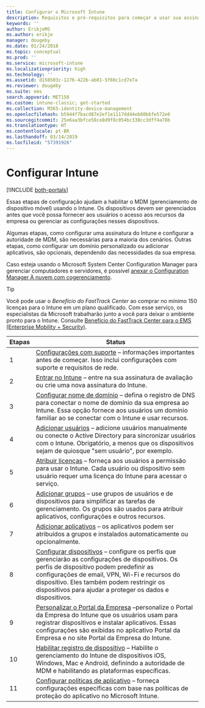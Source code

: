 ```yaml
---
title: Configurar o Microsoft Intune
description: Requisitos e pré-requisitos para começar a usar sua assinatura do Intune
keywords: ''
author: ErikjeMS
ms.author: erikje
manager: dougeby
ms.date: 01/24/2018
ms.topic: conceptual
ms.prod: ''
ms.service: microsoft-intune
ms.localizationpriority: high
ms.technology: ''
ms.assetid: d158503c-1276-422b-ab81-5f66c1cd7e7a
ms.reviewer: dougeby
ms.suite: ems
search.appverid: MET150
ms.custom: intune-classic; get-started
ms.collection: M365-identity-device-management
ms.openlocfilehash: b5944f7bacd87e2ef1e1117dd44eb80b6fe572e6
ms.sourcegitcommit: 25e6aa3bfce58ce8d9f8c054bc338cc3dff4a78b
ms.translationtype: HT
ms.contentlocale: pt-BR
ms.lasthandoff: 03/14/2019
ms.locfileid: "57391926"
---
```

# <a name="set-up-intune"></a>Configurar Intune

[!INCLUDE [both-portals](./includes/note-for-both-portals.md)]

Essas etapas de configuração ajudam a habilitar o MDM (gerenciamento de dispositivo móvel) usando o Intune. Os dispositivos devem ser gerenciados antes que você possa fornecer aos usuários o acesso aos recursos da empresa ou gerenciar as configurações nesses dispositivos.

Algumas etapas, como configurar uma assinatura do Intune e configurar a autoridade de MDM, são necessárias para a maioria dos cenários. Outras etapas, como configurar um domínio personalizado ou adicionar aplicativos, são opcionais, dependendo das necessidades da sua empresa.

Caso esteja usando o Microsoft System Center Configuration Manager para gerenciar computadores e servidores, é possível [anexar o Configuration Manager À nuvem com cogerenciamento](https://docs.microsoft.com/sccm/comanage/overview).

>[!TIP]
>Você pode usar o *Benefício do FastTrack Center* ao comprar no mínimo 150 licenças para o Intune em um plano qualificado. Com esse serviço, os especialistas da Microsoft trabalharão junto a você para deixar o ambiente pronto para o Intune. Consulte [Benefício do FastTrack Center para o EMS (Enterprise Mobility + Security)](https://docs.microsoft.com/enterprise-mobility-security/Solutions/enterprise-mobility-fasttrack-program).



| Etapas |                                                                                                                       Status                                                                                                                       |
|-------|----------------------------------------------------------------------------------------------------------------------------------------------------------------------------------------------------------------------------------------------------|
|   1   |                                        [Configurações com suporte](supported-devices-browsers.md) – informações importantes antes de começar. Isso inclui configurações com suporte e requisitos de rede.                                         |
|   2   |                                                                 [Entrar no Intune](account-sign-up.md) – entre na sua assinatura de avaliação ou crie uma nova assinatura do Intune.                                                                  |
|   3   |                [Configurar nome de domínio](custom-domain-name-configure.md) – defina o registro de DNS para conectar o nome de domínio da sua empresa ao Intune. Essa opção fornece aos usuários um domínio familiar ao se conectar com o Intune e usar recursos.                |
|   4   |                                   [Adicionar usuários](users-add.md) – adicione usuários manualmente ou conecte o Active Directory para sincronizar usuários com o Intune. Obrigatório, a menos que os dispositivos sejam de quiosque "sem usuário", por exemplo.                                    |
|   5   |                                            [Atribuir licenças](licenses-assign.md) – forneça aos usuários a permissão para usar o Intune. Cada usuário ou dispositivo sem usuário requer uma licença do Intune para acessar o serviço.                                             |
|   6   |                                               [Adicionar grupos](groups-add.md) – use grupos de usuários e de dispositivos para simplificar as tarefas de gerenciamento. Os grupos são usados para atribuir aplicativos, configurações e outros recursos.                                                |
|   7   |                                                                        [Adicionar aplicativos](apps-add.md) – os aplicativos podem ser atribuídos a grupos e instalados automaticamente ou opcionalmente.                                                                         |
|   8   | [Configurar dispositivos](device-profiles.md) – configure os perfis que gerenciarão as configurações de dispositivos. Os perfis de dispositivo podem predefinir as configurações de email, VPN, Wi-Fi e recursos do dispositivo. Eles também podem restringir os dispositivos para ajudar a proteger os dados e dispositivos. |
|   9   |       [Personalizar o Portal da Empresa](company-portal-app.md) –personalize o Portal da Empresa do Intune que os usuários usam para registrar dispositivos e instalar aplicativos. Essas configurações são exibidas no aplicativo Portal da Empresa e no site Portal da Empresa do Intune.       |
|  10   |                                [Habilitar registro de dispositivo](mdm-authority-set.md) – Habilite o gerenciamento do Intune de dispositivos iOS, Windows, Mac e Android, definindo a autoridade de MDM e habilitando as plataformas específicas.                                 |
|  11   |                                                        [Configurar políticas de aplicativo](app-protection-policy.md) – forneça configurações específicas com base nas políticas de proteção do aplicativo no Microsoft Intune.                                                         |

